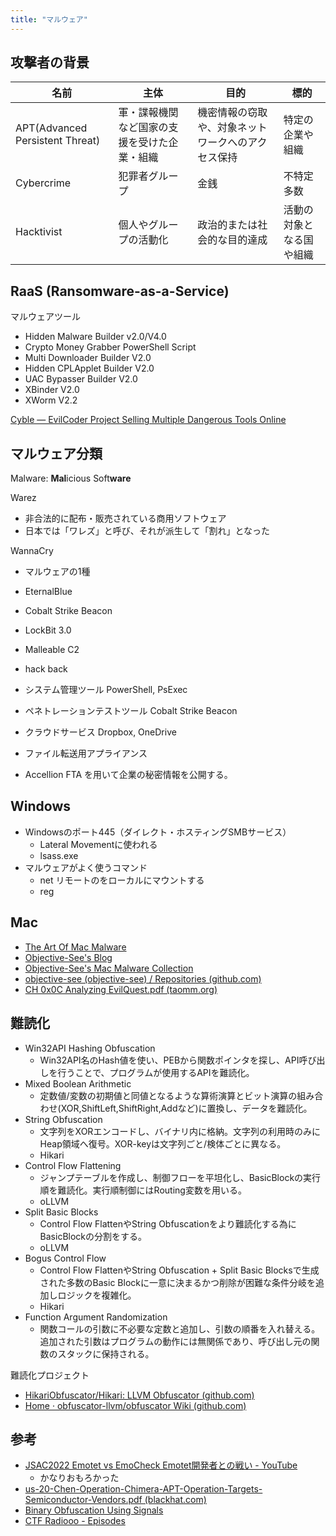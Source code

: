 ```yaml
---
title: "マルウェア"
---
```


## 攻撃者の背景

| 名前                            | 主体                                         | 目的                                               | 標的                     |
| ------------------------------- | -------------------------------------------- | -------------------------------------------------- | ------------------------ |
| APT(Advanced Persistent Threat) | 軍・諜報機関など国家の支援を受けた企業・組織 | 機密情報の窃取や、対象ネットワークへのアクセス保持 | 特定の企業や組織         |
| Cybercrime                      | 犯罪者グループ                               | 金銭                                               | 不特定多数               |
| Hacktivist                      | 個人やグループの活動化                       | 政治的または社会的な目的達成                       | 活動の対象となる国や組織 |

## RaaS (Ransomware-as-a-Service)

マルウェアツール
- Hidden Malware Builder v2.0/V4.0
- Crypto Money Grabber PowerShell Script
- Multi Downloader Builder V2.0
- Hidden CPLApplet Builder V2.0
- UAC Bypasser Builder V2.0
- XBinder V2.0
- XWorm V2.2

[Cyble — EvilCoder Project Selling Multiple Dangerous Tools Online](https://blog.cyble.com/2022/08/19/evilcoder-project-selling-multiple-dangerous-tools-online/?utm_source=pocket_mylist)

## マルウェア分類

Malware: **Mal**icious Soft**ware**

Warez
- 非合法的に配布・販売されている商用ソフトウェア
- 日本では「ワレズ」と呼び、それが派生して「割れ」となった

WannaCry
- マルウェアの1種
- EternalBlue

- Cobalt Strike Beacon
- LockBit 3.0
- Malleable C2
- hack back

- システム管理ツール PowerShell, PsExec
- ペネトレーションテストツール Cobalt Strike Beacon
- クラウドサービス Dropbox, OneDrive
- ファイル転送用アプライアンス
- Accellion FTA を用いて企業の秘密情報を公開する。

## Windows
- Windowsのポート445（ダイレクト・ホスティングSMBサービス）
	- Lateral Movementに使われる
	- lsass.exe
- マルウェアがよく使うコマンド
	- net リモートのをローカルにマウントする
	- reg

## Mac
- [The Art Of Mac Malware](https://taomm.org/vol1/analysis.html)
- [Objective-See's Blog](https://objective-see.org/blog/blog_0x59.html)
- [Objective-See's Mac Malware Collection](https://objective-see.org/malware.html)
- [objective-see (objective-see) / Repositories (github.com)](https://github.com/objective-see)
- [CH 0x0C Analyzing EvilQuest.pdf (taomm.org)](https://taomm.org/PDFs/vol1/CH%200x0C%20Analyzing%20EvilQuest.pdf)

## 難読化
- Win32API Hashing Obfuscation
	- Win32API名のHash値を使い、PEBから関数ポインタを探し、API呼び出しを行うことで、プログラムが使用するAPIを難読化。
- Mixed Boolean Arithmetic
	- 定数値/変数の初期値と同値となるような算術演算とビット演算の組み合わせ(XOR,ShiftLeft,ShiftRight,Addなど)に置換し、データを難読化。
- String Obfuscation
	- 文字列をXORエンコードし、バイナリ内に格納。文字列の利用時のみにHeap領域へ復号。XOR-keyは文字列ごと/検体ごとに異なる。
	- Hikari
- Control Flow Flattening
	- ジャンプテーブルを作成し、制御フローを平坦化し、BasicBlockの実行順を難読化。実行順制御にはRouting変数を用いる。
	- oLLVM
- Split Basic Blocks
	- Control Flow FlattenやString Obfuscationをより難読化する為にBasicBlockの分割をする。
	- oLLVM
- Bogus Control Flow
	- Control Flow FlattenやString Obfuscation + Split Basic Blocksで生成された多数のBasic Blockに一意に決まるかつ削除が困難な条件分岐を追加しロジックを複雑化。
	- Hikari
- Function Argument Randomization
	- 関数コールの引数に不必要な定数と追加し、引数の順番を入れ替える。追加された引数はプログラムの動作には無関係であり、呼び出し元の関数のスタックに保持される。

難読化プロジェクト
- [HikariObfuscator/Hikari: LLVM Obfuscator (github.com)](https://github.com/HikariObfuscator/Hikari)
- [Home · obfuscator-llvm/obfuscator Wiki (github.com)](https://github.com/obfuscator-llvm/obfuscator/wiki)

## 参考
- [JSAC2022 Emotet vs EmoCheck Emotet開発者との戦い - YouTube](https://www.youtube.com/watch?v=_XX8N5VbW2w)
	- かなりおもろかった
- [us-20-Chen-Operation-Chimera-APT-Operation-Targets-Semiconductor-Vendors.pdf (blackhat.com)](https://i.blackhat.com/USA-20/Thursday/us-20-Chen-Operation-Chimera-APT-Operation-Targets-Semiconductor-Vendors.pdf)
- [Binary Obfuscation Using Signals](https://www2.cs.arizona.edu/~debray/Publications/obf-signal.pdf)
- [CTF Radiooo - Episodes](https://ctfradi.ooo/)

